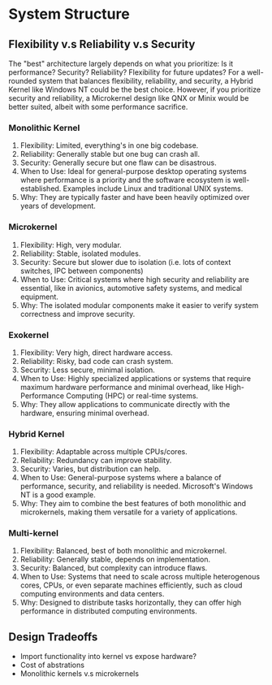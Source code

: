 # System Structure 
## Flexibility v.s Reliability v.s Security 
The "best" architecture largely depends on what you prioritize: Is it performance? Security? Reliability? Flexibility for future updates? For a well-rounded system that balances flexibility, reliability, and security, a Hybrid Kernel like Windows NT could be the best choice. However, if you prioritize security and reliability, a Microkernel design like QNX or Minix would be better suited, albeit with some performance sacrifice.


### Monolithic Kernel
1. Flexibility: Limited, everything's in one big codebase.
2. Reliability: Generally stable but one bug can crash all.
3. Security: Generally secure but one flaw can be disastrous.
4. When to Use: Ideal for general-purpose desktop operating systems where performance is a priority and the software ecosystem is well-established. Examples include Linux and traditional UNIX systems.
5. Why: They are typically faster and have been heavily optimized over years of development.

### Microkernel
1. Flexibility: High, very modular.
2. Reliability: Stable, isolated modules.
3. Security: Secure but slower due to isolation (i.e. lots of context switches, IPC between components) 
4. When to Use: Critical systems where high security and reliability are essential, like in avionics, automotive safety systems, and medical equipment.
5. Why: The isolated modular components make it easier to verify system correctness and improve security.

### Exokernel
1. Flexibility: Very high, direct hardware access.
2. Reliability: Risky, bad code can crash system.
3. Security: Less secure, minimal isolation.
4. When to Use: Highly specialized applications or systems that require maximum hardware performance and minimal overhead, like High-Performance Computing (HPC) or real-time systems.
5. Why: They allow applications to communicate directly with the hardware, ensuring minimal overhead.

### Hybrid Kernel
1. Flexibility: Adaptable across multiple CPUs/cores.
2. Reliability: Redundancy can improve stability.
3. Security: Varies, but distribution can help.
4. When to Use: General-purpose systems where a balance of performance, security, and reliability is needed. Microsoft's Windows NT is a good example.
5. Why: They aim to combine the best features of both monolithic and microkernels, making them versatile for a variety of applications.

### Multi-kernel 
1. Flexibility: Balanced, best of both monolithic and microkernel.
2. Reliability: Generally stable, depends on implementation.
3. Security: Balanced, but complexity can introduce flaws.
4. When to Use: Systems that need to scale across multiple heterogenous cores, CPUs, or even separate machines efficiently, such as cloud computing environments and data centers.
5. Why: Designed to distribute tasks horizontally, they can offer high performance in distributed computing environments.

## Design Tradeoffs 
* Import functionality into kernel vs expose hardware?
* Cost of abstrations
* Monolithic kernels v.s microkernels 

